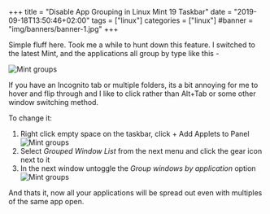 +++
title = "Disable App Grouping in Linux Mint 19 Taskbar"
date = "2019-09-18T13:50:46+02:00"
tags = ["linux"]
categories = ["linux"]
#banner = "img/banners/banner-1.jpg"
+++


Simple fluff here.  Took me a while to hunt down this feature.  I switched to the latest Mint, and the applications all group by type like this -


![Mint groups](/img/groupbar.png)

If you have an Incognito tab or multiple folders, its a bit annoying for me to hover and flip through and I like to click rather than Alt+Tab or some other window switching method.

To change it:

1. Right click empty space on the taskbar, click + Add Applets to Panel
![Mint groups](/img/applet.png)
2. Select *Grouped Window List* from the next menu and click the gear icon next to it
3. In the next window untoggle the *Group windows by application* option
![Mint groups](/img/fixbar.png)

And thats it, now all your applications will be spread out even with multiples of the same app open.